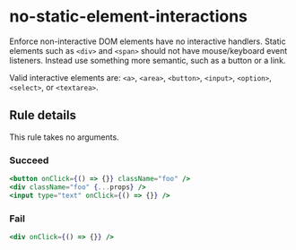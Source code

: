 # no-static-element-interactions

Enforce non-interactive DOM elements have no interactive handlers. Static elements such as `<div>` and `<span>` should not have mouse/keyboard event listeners. Instead use something more semantic, such as a button or a link.

Valid interactive elements are: `<a>`, `<area>`, `<button>`, `<input>`, `<option>`, `<select>`, or `<textarea>`.

## Rule details

This rule takes no arguments.

### Succeed
```jsx
<button onClick={() => {}} className="foo" />
<div className="foo" {...props} />
<input type="text" onClick={() => {}} />
```

### Fail
```jsx
<div onClick={() => {}} />
```
